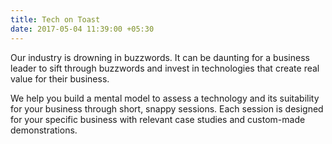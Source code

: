 ```yaml
---
title: Tech on Toast
date: 2017-05-04 11:39:00 +05:30
---
```


Our industry is drowning in buzzwords. It can be daunting for a business leader to sift through buzzwords and invest in technologies that create real value for their business.

We help you build a mental model to assess a technology and its suitability for your business through short, snappy sessions. Each session is designed for your specific business with relevant case studies and custom-made demonstrations.